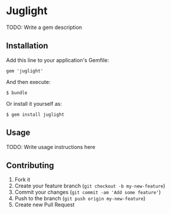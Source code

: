 # Juglight

TODO: Write a gem description

## Installation

Add this line to your application's Gemfile:

    gem 'juglight'

And then execute:

    $ bundle

Or install it yourself as:

    $ gem install juglight

## Usage

TODO: Write usage instructions here

## Contributing

1. Fork it
2. Create your feature branch (`git checkout -b my-new-feature`)
3. Commit your changes (`git commit -am 'Add some feature'`)
4. Push to the branch (`git push origin my-new-feature`)
5. Create new Pull Request
